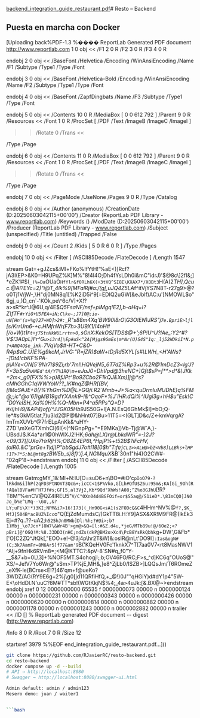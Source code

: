 [backend_integration_guide_restaurant.pdf](https://github.com/user-attachments/files/20575293/backend_integration_guide_restaurant.pdf)# Resto – Backend

## Puesta en marcha con Docker
[Uploading back%PDF-1.3
%���� ReportLab Generated PDF document http://www.reportlab.com
1 0 obj
<<
/F1 2 0 R /F2 3 0 R /F3 4 0 R
>>
endobj
2 0 obj
<<
/BaseFont /Helvetica /Encoding /WinAnsiEncoding /Name /F1 /Subtype /Type1 /Type /Font
>>
endobj
3 0 obj
<<
/BaseFont /Helvetica-Bold /Encoding /WinAnsiEncoding /Name /F2 /Subtype /Type1 /Type /Font
>>
endobj
4 0 obj
<<
/BaseFont /ZapfDingbats /Name /F3 /Subtype /Type1 /Type /Font
>>
endobj
5 0 obj
<<
/Contents 10 0 R /MediaBox [ 0 0 612 792 ] /Parent 9 0 R /Resources <<
/Font 1 0 R /ProcSet [ /PDF /Text /ImageB /ImageC /ImageI ]
>> /Rotate 0 /Trans <<

>> 
  /Type /Page
>>
endobj
6 0 obj
<<
/Contents 11 0 R /MediaBox [ 0 0 612 792 ] /Parent 9 0 R /Resources <<
/Font 1 0 R /ProcSet [ /PDF /Text /ImageB /ImageC /ImageI ]
>> /Rotate 0 /Trans <<

>> 
  /Type /Page
>>
endobj
7 0 obj
<<
/PageMode /UseNone /Pages 9 0 R /Type /Catalog
>>
endobj
8 0 obj
<<
/Author (anonymous) /CreationDate (D:20250603042115+00'00') /Creator (ReportLab PDF Library - www.reportlab.com) /Keywords () /ModDate (D:20250603042115+00'00') /Producer (ReportLab PDF Library - www.reportlab.com) 
  /Subject (unspecified) /Title (untitled) /Trapped /False
>>
endobj
9 0 obj
<<
/Count 2 /Kids [ 5 0 R 6 0 R ] /Type /Pages
>>
endobj
10 0 obj
<<
/Filter [ /ASCII85Decode /FlateDecode ] /Length 1547
>>
stream
Gat=+gJZcs&:Ml+FKo%!fYtH!'%aE<)]Rcf?jA3I(EP>&K0=H9UPqZ%K]M%"8!4l4O;Dh4fYsLDh0i&mC"idrJ)'$@8c\]2fI&;]*eZK1#$(`_)%=Da`OUaO`HfYlr&f0RLh6X(+3tVQ^SI8E\KXAX7*/XOBt3`H(A(2*TH],Qcuc.@Al?EYc=2)"i@T_4lk%9[MFalRj#a:/(g[,uJQ4Z5LA*f^itVjYS7N8T-r27g9>@?o0Tj1V/jW-,\H"dj0MN8q1[%K2iD5i^9[=EDIQ2uGW[&eJblf)AC:u'[NMOWL$o"6gj_u,)D_cn`-'KOk,pe\^6c/V]+X!?a>sR*kr^J@6U,q/4E$*Q5FsaNF/nsf+plMgq!E2],b-aHq=I?Z\fTF`#rYiG+U5FEA=iN;C\ko-;J7]0@;io-uN[Hn'(s+%g)27+WO]>2#:_`R"s88m4Xq'BW90l8rO\G3O!EN)JRS"j`7e.BpriE>ljl`[s/KrrUm6-+c.HMfnWr(F7h>3U9X1/I4nH#[/o+W)t1`Ft+j7StnHkWULrrtn>0,`sGnX:KekOS[TDS$@+';6P!U^U?lAe_:Y2^#?V$!3A0pL)Fr^G`u>i3r4[\Ep#uS<^2A[Mjgs9GmEs\m*Nr(U)S4S"1q:_lj52WDkiI*N.p?+ANQ4O$e_iHk-`7VqVo$#-HT+C&0-R4p$aC.U]E%g9kcM,JrVG:"R=jZR)$aW+tD;Rd5XYL[s#\LWH_<H'AWs?-]Dt4!cbKF%PA-p\AYe<ON[5'9Nr7l$9Zi;rb'7ml\HQVejN5_6T7dZ%Rp3+u%2R@1mDcZ3<lg'J?F<3bSa5`%AMEd'tA/YT%1RQ\m`+eJaJ0=DhVpd@3heNC+)Gft$sP=f**>d*&\JKk=2m<_g0[FX%%>p)8fJPt^Bo9ZCbo2F1kQJ&Xm)]j@*s?cMhGGhC1qWWYoW??_IK#nqZ@HR[(BV,[!MaS#JE+8(/%YhGm%D@L>GQ/i.R2`Mmb+J>%a<quDrmluMUDhE)q%FM@;;ic"@o'6])gMB19gdYXAnk9-!&^OqoF*%J`lHR:dQi%^IUgi3g+hH$u"Esk\C"D0YeISH_Xd%0H%%Q-Mbn=P4^a5PPs"Q=D?`MY`i)hH9/&AP4)of(/^JJGK05Hb9*JS50G+l[A.N.EsQ6GhMk$I]=bO;Q-Ie*#sGkM5tlat,?)u3ld2@P@&hHnt07]Bu>11T5=<(GLT]D&c/Z<-kmVqrgA?ImTmXUVb^@7frELpAnKk&^uHY-Z7D`\mXeGTXmhCl(6I(<(^NGnpPg+"=E9MKa])Vb-Tj@W`A,)-UBsdJ$.K4a*ar1@0hWIXJ2!HK;_6ah@LX)r@LbkdWR"=-)2J?<09/37[[UXa7HrRjH%;O8ZE4EP6t,^HpjP%+t52B$?iFcHV,(oIR0.&C"prGe+1\dj\P"bbSgdJ7o#I18[0$h"T:f`QjCL1>>ALH@>bZ<Vb8]LLBhs+lHP!1T>?*S;bL@mt8g2`BW5b_s)8f)'/j.4,NGMquX_&B`30n1"hi4)O2CW#-\"02qP'8~>endstream
endobj
11 0 obj
<<
/Filter [ /ASCII85Decode /FlateDecode ] /Length 1005
>>
stream
Gatm:gMY_1&:Ml+N:IU[O=suD6+n\BO=#iO'c`pIoO79-?lRkdm&i]hP(2qFD3PtNOVT3Qc&+;icCC<1$P%Vko,G[Lh#QfU$Z6u:95m&;KA[Gi_9Oh(R!AQalBVFa#H^H7Jf#s;GF[5,al3Vj2,Kb*9Qd"XhWs!A08;^Z%o3GJhU`[!R?T8M"%enCV@QZ4IREU5"`V/C"0Xn04d4BGFOif=or$S5aq@/S1ieD*.\8ImCQO]JN0Jo_b%e^LMq--\GU,,&?LY;uFi\X!*)3KI;NPM&i7>16!I73[(_Hn90G<sA1(s2FODcQ&C`4HHm^NV%@`f?,$K_MfJ[504B*acBUZ%Icc`o"Q(EjZdMumdsC/)GkTT8i.H:Y9]ASX&XR!M9FR@(lkEk3Ej=#?q..??-uA2;`h525hJn0MWb]Dl:%h;?#@i>;b?1)Mbj_\o7Jcn*]8W7\&Wr4B'>gm@>&Q=[l:#&Z.d4u,*jeG/MTb89u!@/6Oe2;<?pBri]@'OGQ!M:%8.33DD3(nHC;ndZs(dkP@BM2o>Xc4\PcB8YsRkQbhk`g+DW',G&Fb*['O[C2ZQ^JtQk[\,"EOO+e!-@3j4p\hr2T&W)&:osIR@nLt'DO9I`]:Ias&ogN#(C;3k7AamFr=8M6Ar5]f77&am'9`B('KQeHV0Fc'fknkX7^T[7aa0V7<rt8MasNWV1^AIj+9fnHk6RVm8=;<M@KTTC?:&pV-8`SN#q_f0"Y-__$&7+b=0L\3]+%NOF5MT.S4ohogjl;;b;OV46FO/RC;F>s_^d]KC6q"OUoS@"XS/=Je!V7Yo6Wr@"sSm>TP%jE,MH&,]e8^ZjLb0/ISZB>]LQQsJm/T6ROmeZ_eXfK-le(BCrse<E!?]46'qm+f@ueKo?3WDZ/AG(RY9E6g+2%j\g0[jd11QRfiHfQ,+_@!)0J""qHGiY)d#dY1p4"5W-E<\oHdDl.N'uuC?8M#TT*sb!(WGtKkjN$%4;_4a>4uJk:[&.BX@~>endstream
endobj
xref
0 12
0000000000 65535 f 
0000000073 00000 n 
0000000124 00000 n 
0000000231 00000 n 
0000000343 00000 n 
0000000426 00000 n 
0000000620 00000 n 
0000000814 00000 n 
0000000882 00000 n 
0000001178 00000 n 
0000001243 00000 n 
0000002882 00000 n 
trailer
<<
/ID 
[<f17f33e509884b09dd12bf2c4d507b51><f17f33e509884b09dd12bf2c4d507b51>]
% ReportLab generated PDF document -- digest (http://www.reportlab.com)

/Info 8 0 R
/Root 7 0 R
/Size 12
>>
startxref
3979
%%EOF
end_integration_guide_restaurant.pdf…]()


```bash
git clone https://github.com/RJavierRC/resto-backend.git
cd resto-backend
docker compose up -d --build
# API → http://localhost:8080
# Swagger → http://localhost:8080/swagger-ui.html

Admin default: admin / admin123
Mesero demo: juan / waiter1


```bash


